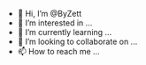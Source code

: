- 👋 Hi, I’m @ByZett
- 👀 I’m interested in ...
- 🌱 I’m currently learning ...
- 💞️ I’m looking to collaborate on ...
- 📫 How to reach me ...

<!---
ByZett/ByZett is a ✨ special ✨ repository because its `README.md` (this file) appears on your GitHub profile.
You can click the Preview link to take a look at your changes.
--->
